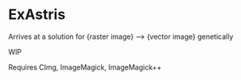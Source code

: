 # ExAstris
Arrives at a solution for {raster image} --> {vector image} genetically

WIP

Requires CImg, ImageMagick, ImageMagick++

